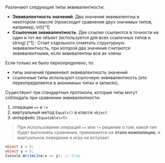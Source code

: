 Различают следующие типы эквивалентности:
- **Эквивалентность значений**. Два значения эквивалентны в некотором смысле (происходит сравнение двух значимых типов, например, int)[^1]
- **Ссылочная эквивалентность**. Две ссылки ссылаются в точности на один и тот же объект (используется для всех ссылочных типов и string)
[^1] : Стоит отдельного отметить структурную эквивалентность, при которой два значения считаются эквивалентными, если эквивалентны все их члены

Если только не было переопределено, то:
- типы значений применяют эквивалентность значений
- ссылочные типы используют ссылочную эквивалентность (это переопределяется в анонимных типах и записях).

Существуют три стандартных протокола, которые типы могут соблюдать при сравнении эквивалентности:
1) операции `==` и `!=`
2) виртуальный метод `Equals()` в классе `object`
3) интерфейс `IEquatable\<T>`

>При использовании операций `==` или `!=` решение о том, какой тип будет выполнять сравнение, принимается на **этапе компиляции**, и виртуальное поведение в игру не вступает

```csharp
object х = 5;
object у = 5;
Console.WriteLIne(x == y); // true
```
